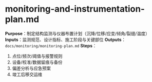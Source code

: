 # monitoring-and-instrumentation-plan.md

**Purpose**：制定结构监测与仪器布置计划（沉降/位移/应变/倾角/裂缝/温度）
**Inputs**：监测规范、设计指标、施工阶段与关键部位
**Outputs**：`docs/monitoring/monitoring-plan.md`
**Steps**：

1. 点位/频次/阈值与报警规则
2. 设备/校准/数据留痕与备份
3. 偏差分析与应急预案
4. 竣工后移交运维
